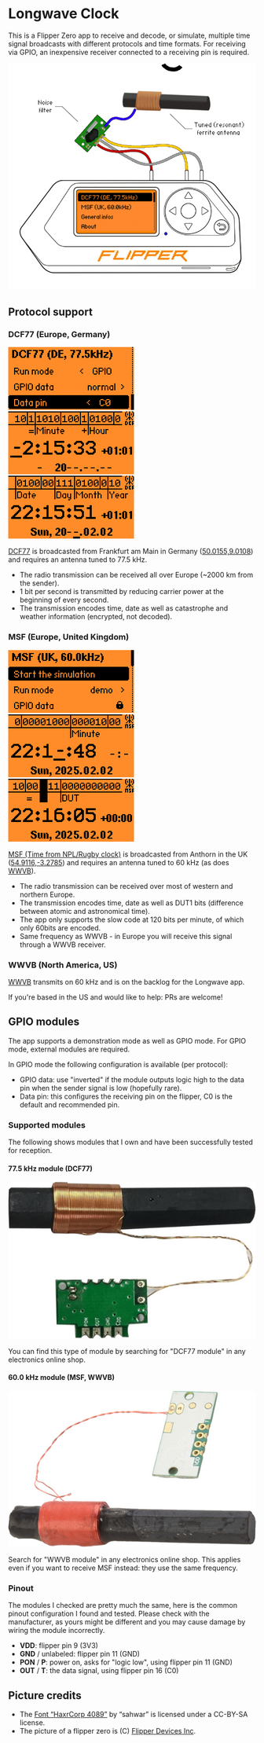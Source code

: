 # Longwave Clock

This is a Flipper Zero app to receive and decode, or simulate, multiple time signal broadcasts with different protocols and time formats. For receiving via GPIO, an inexpensive receiver connected to a receiving pin is required.

![](screenshots/v0.1/animation.gif)

## Protocol support

### DCF77 (Europe, Germany)

![](screenshots/v0.1/menu_dcf77.png) ![](screenshots/v0.1/dcf77_1.png) ![](screenshots/v0.1/dcf77_2.png)

[DCF77](https://en.wikipedia.org/wiki/DCF77) is broadcasted from Frankfurt am Main in Germany ([50.0155,9.0108](https://www.openstreetmap.org/?mlat=50.0155&mlon=9.0108#map=4/50.01/9.01)) and requires an antenna tuned to 77.5 kHz.

- The radio transmission can be received all over Europe (~2000 km from the sender).
- 1 bit per second is transmitted by reducing carrier power at the beginning of every second.
- The transmission encodes time, date as well as catastrophe and weather information (encrypted, not decoded).

### MSF (Europe, United Kingdom)

![](screenshots/v0.1/menu_msf.png) ![](screenshots/v0.1/msf_1.png) ![](screenshots/v0.1/msf_2.png)

[MSF (Time from NPL/Rugby clock)](https://en.wikipedia.org/wiki/Time_from_NPL_(MSF)) is broadcasted from Anthorn in the UK ([54.9116,-3.2785](https://www.openstreetmap.org/?mlat=54.9116&mlon=-3.2785#map=5/54.91/-3.27)) and requires an antenna tuned to 60 kHz (as does [WWVB](#wwvb-north-america-us)).

- The radio transmission can be received over most of western and northern Europe.
- The transmission encodes time, date as well as DUT1 bits (difference between atomic and astronomical time).
- The app only supports the slow code at 120 bits per minute, of which only 60bits  are encoded.
- Same frequency as WWVB - in Europe you will receive this signal through a WWVB receiver.

### WWVB (North America, US)

[WWVB](https://en.wikipedia.org/wiki/WWVB) transmits on 60 kHz and is on the backlog for the Longwave app.

If you're based in the US and would like to help: PRs are welcome!

## GPIO modules

The app supports a demonstration mode as well as GPIO mode. For GPIO mode, external modules are required.

In GPIO mode the following configuration is available (per protocol):
- GPIO data: use "inverted" if the module outputs logic high to the data pin when the sender signal is low (hopefully rare).
- Data pin: this configures the receiving pin on the flipper, C0 is the default and recommended pin.

### Supported modules

The following shows modules that I own and have been successfully tested for reception.

#### 77.5 kHz module (DCF77)

![](screenshots/modules/module_775.jpg) 

You can find this type of module by searching for "DCF77 module" in any electronics online shop.

#### 60.0 kHz module (MSF, WWVB)

![](screenshots/modules/module_600.jpg) 

Search for "WWVB module" in any electronics online shop. 
This applies even if you want to receive MSF instead: they use the same frequency.

### Pinout

The modules I checked are pretty much the same, here is the common pinout configuration I found and tested.
Please check with the manufacturer, as yours might be different and you may cause damage by wiring the module incorrectly. 

- **VDD**: flipper pin 9 (3V3)
- **GND** / unlabeled: flipper pin 11 (GND)
- **PON** / **P**: power on, asks for "logic low", using flipper pin 11 (GND)
- **OUT** / **T**: the data signal, using flipper pin 16 (C0)

## Picture credits

- The [Font “HaxrCorp 4089”](https://fontstruct.com/fontstructions/show/192981) by “sahwar” is licensed under a CC-BY-SA license.
- The picture of a flipper zero is (C) [Flipper Devices Inc](https://flipperzero.one/).
